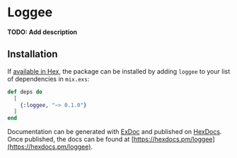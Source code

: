 # Loggee

**TODO: Add description**

## Installation

If [available in Hex](https://hex.pm/docs/publish), the package can be installed
by adding `loggee` to your list of dependencies in `mix.exs`:

```elixir
def deps do
  [
    {:loggee, "~> 0.1.0"}
  ]
end
```

Documentation can be generated with [ExDoc](https://github.com/elixir-lang/ex_doc)
and published on [HexDocs](https://hexdocs.pm). Once published, the docs can
be found at [https://hexdocs.pm/loggee](https://hexdocs.pm/loggee).

